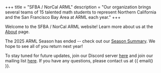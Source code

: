 +++
title = "SFBA / NorCal ARML"
description = "Our organization brings several teams of 15 talented math students to represent Northern California and the San Francisco Bay Area at ARML each year."
+++

Welcome to the SFBA / NorCal ARML website!
Learn more about us at the [About](/about/) page.

The 2025 ARML Season has ended -- check out our [Season Summary](/news/season-2025/season-summary/).
We hope to see all of you return next year!

To stay tuned for future updates, join our Discord server [here](https://discord.gg/XsqPrShvyR) 
and join our mailing list [here](https://forms.gle/q7zA1AZEEsZDDnC6A).
If you have any questions, please contact us at {{ email() }}.
